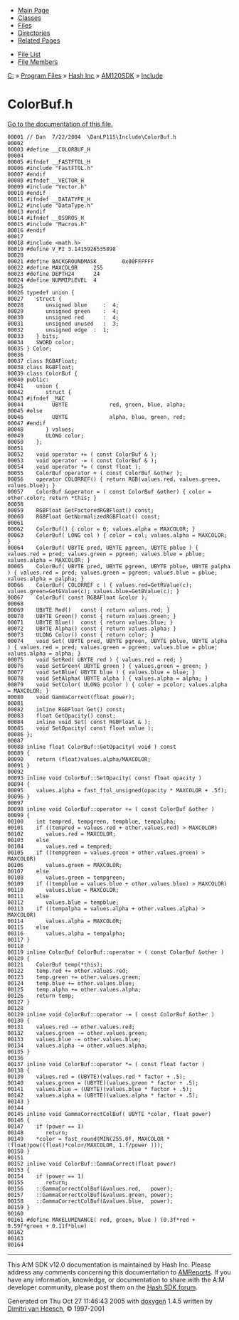 <div class="tabs">

- [Main Page](index.md)
- [Classes](annotated.md)
- <span id="current">[Files](files.md)</span>
- [Directories](dirs.md)
- [Related Pages](pages.md)

</div>

<div class="tabs">

- [File List](files.md)
- [File Members](globals.md)

</div>

<div class="nav">

<a href="dir_C_3A_2F.md" class="el">C:</a> » <a href="dir_C_3A_2FProgram_20Files_2F.md" class="el">Program Files</a> » <a href="dir_C_3A_2FProgram_20Files_2FHash_20Inc_2F.md" class="el">Hash Inc</a> » <a href="dir_C_3A_2FProgram_20Files_2FHash_20Inc_2FAM120SDK_2F.md" class="el">AM120SDK</a> » <a href="dir_C_3A_2FProgram_20Files_2FHash_20Inc_2FAM120SDK_2FInclude_2F.md" class="el">Include</a>

</div>

# ColorBuf.h

[Go to the documentation of this file.](ColorBuf_8h.md)

<div class="fragment">

``` fragment
00001 // Dan  7/22/2004  \DanLP115\Include\ColorBuf.h
00002 
00003 #define __COLORBUF_H
00004 
00005 #ifndef __FASTFTOL_H
00006 #include "FastFTOL.h"
00007 #endif
00008 #ifndef __VECTOR_H
00009 #include "Vector.h"
00010 #endif
00011 #ifndef __DATATYPE_H
00012 #include "DataType.h"
00013 #endif
00014 #ifndef __OS9ROS_H
00015 #include "Macros.h"
00016 #endif
00017 
00018 #include <math.h>
00019 #define V_PI 3.1415926535898
00020 
00021 #define BACKGROUNDMASK        0x00FFFFFF
00022 #define MAXCOLOR     255
00023 #define DEPTH24      24
00024 #define NUMMIPLEVEL  4
00025 
00026 typedef union {
00027    struct {
00028       unsigned blue     :  4;
00029       unsigned green    :  4;
00030       unsigned red      :  4;
00031       unsigned unused   :  3;
00032       unsigned edge  :  1;
00033    } bits;
00034    SWORD color;
00035 } Color;
00036 
00037 class RGBAFloat;
00038 class RGBFloat;
00039 class ColorBuf {
00040 public:
00041    union {
00042       struct {
00043 #ifndef _MAC
00044         UBYTE             red, green, blue, alpha;
00045 #else
00046         UBYTE             alpha, blue, green, red;
00047 #endif
00048       } values;
00049       ULONG color;
00050    };
00051 
00052    void operator += ( const ColorBuf & );
00053    void operator -= ( const ColorBuf & );
00054    void operator *= ( const float );
00055    ColorBuf operator + ( const ColorBuf &other );
00056    operator COLORREF() { return RGB(values.red, values.green, values.blue); }
00057    ColorBuf &operator = ( const ColorBuf &other) { color = other.color; return *this; }
00058    
00059    RGBFloat GetFactoredRGBFloat() const;
00060    RGBFloat GetNormalizedRGBFloat() const;
00061 
00062    ColorBuf() { color = 0; values.alpha = MAXCOLOR; }
00063    ColorBuf( LONG col ) { color = col; values.alpha = MAXCOLOR; }
00064    ColorBuf( UBYTE pred, UBYTE pgreen, UBYTE pblue ) { values.red = pred; values.green = pgreen; values.blue = pblue; values.alpha = MAXCOLOR; }
00065    ColorBuf( UBYTE pred, UBYTE pgreen, UBYTE pblue, UBYTE palpha ) { values.red = pred; values.green = pgreen; values.blue = pblue; values.alpha = palpha; }
00066    ColorBuf( COLORREF c ) { values.red=GetRValue(c); values.green=GetGValue(c); values.blue=GetBValue(c); }
00067    ColorBuf( const RGBAFloat &color );
00068    
00069    UBYTE Red()   const { return values.red; }
00070    UBYTE Green() const { return values.green; }
00071    UBYTE Blue()  const { return values.blue; }
00072    UBYTE Alpha() const { return values.alpha; }
00073    ULONG Color() const { return color; }
00074    void Set( UBYTE pred, UBYTE pgreen, UBYTE pblue, UBYTE alpha ) { values.red = pred; values.green = pgreen; values.blue = pblue; values.alpha = alpha; }
00075    void SetRed( UBYTE red ) { values.red = red; }
00076    void SetGreen( UBYTE green ) { values.green = green; }
00077    void SetBlue( UBYTE blue ) { values.blue = blue; }
00078    void SetAlpha( UBYTE alpha ) { values.alpha = alpha; }
00079    void SetColor( ULONG pcolor ) { color = pcolor; values.alpha = MAXCOLOR; }
00080    void GammaCorrect(float power);
00081 
00082    inline RGBFloat Get() const;
00083    float GetOpacity() const;
00084    inline void Set( const RGBFloat & );
00085    void SetOpacity( const float value );
00086 };
00087 
00088 inline float ColorBuf::GetOpacity( void ) const
00089 {
00090    return (float)values.alpha/MAXCOLOR;
00091 }
00092 
00093 inline void ColorBuf::SetOpacity( const float opacity )
00094 {
00095    values.alpha = fast_ftol_unsigned(opacity * MAXCOLOR + .5f);
00096 }
00097 
00098 inline void ColorBuf::operator += ( const ColorBuf &other )
00099 {
00100    int tempred, tempgreen, tempblue, tempalpha;
00101    if ((tempred = values.red + other.values.red) > MAXCOLOR)
00102       values.red = MAXCOLOR;
00103    else
00104       values.red = tempred;
00105    if ((tempgreen = values.green + other.values.green) > MAXCOLOR)
00106       values.green = MAXCOLOR;
00107    else
00108       values.green = tempgreen;
00109    if ((tempblue = values.blue + other.values.blue) > MAXCOLOR)
00110       values.blue = MAXCOLOR;
00111    else
00112       values.blue = tempblue;
00113    if ((tempalpha = values.alpha + other.values.alpha) > MAXCOLOR)
00114       values.alpha = MAXCOLOR;
00115    else
00116       values.alpha = tempalpha;
00117 }
00118 
00119 inline ColorBuf ColorBuf::operator + ( const ColorBuf &other )
00120 {
00121    ColorBuf temp(*this);
00122    temp.red += other.values.red;
00123    temp.green += other.values.green;
00124    temp.blue += other.values.blue;
00125    temp.alpha += other.values.alpha;
00126    return temp;
00127 }
00128 
00129 inline void ColorBuf::operator -= ( const ColorBuf &other )
00130 {
00131    values.red -= other.values.red;
00132    values.green -= other.values.green;
00133    values.blue -= other.values.blue;
00134    values.alpha -= other.values.alpha;
00135 }
00136 
00137 inline void ColorBuf::operator *= ( const float factor )
00138 {
00139    values.red = (UBYTE)(values.red * factor + .5);
00140    values.green = (UBYTE)(values.green * factor + .5);
00141    values.blue = (UBYTE)(values.blue * factor + .5);
00142    values.alpha = (UBYTE)(values.alpha * factor + .5);
00143 }
00144 
00145 inline void GammaCorrectColBuf( UBYTE *color, float power)
00146 {
00147    if (power == 1)
00148       return;
00149    *color = fast_round(MIN(255.0f, MAXCOLOR * (float)pow((float)*color/MAXCOLOR, 1.f/power )));
00150 }
00151 
00152 inline void ColorBuf::GammaCorrect(float power)
00153 {
00154    if (power == 1)
00155       return;
00156    ::GammaCorrectColBuf(&values.red,   power);
00157    ::GammaCorrectColBuf(&values.green, power);
00158    ::GammaCorrectColBuf(&values.blue,  power);
00159 }
00160 
00161 #define MAKELUMINANCE( red, green, blue ) (0.3f*red + 0.59f*green + 0.11f*blue)
00162 
00163 
00164 
```

</div>

------------------------------------------------------------------------

<span class="small">This A:M SDK v12.0 documentation is maintained by Hash Inc. Please address any comments concerning this documentation to [AMReports](http://www.hash.com/reports). If you have any information, knowledge, or documentation to share with the A:M developer community, please post them on the [Hash SDK forum](http://www.hash.com/forums/index.php?showforum=11).</span>

Generated on Thu Oct 27 11:46:43 2005 with [<span class="image placeholder" original-image-src="doxygen.png" original-image-title="" height="45" width="100" align="middle" border="0">doxygen</span>](http://www.doxygen.org/index.html) 1.4.5 written by [Dimitri van Heesch](mailto:dimitri@stack.nl), © 1997-2001
